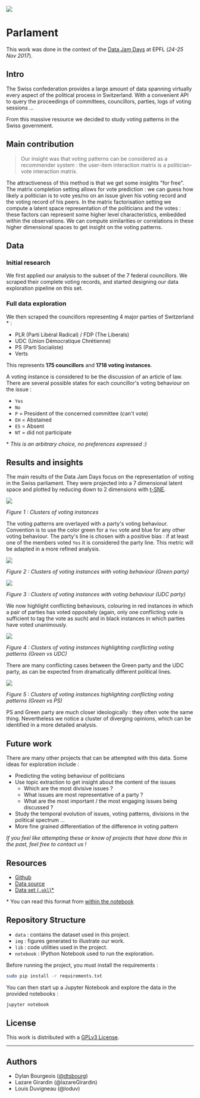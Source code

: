![](https://img.shields.io/badge/LICENSE-GPL%20v3-brightgreen.svg)

# Parlament

This work was done in the context of the [Data Jam Days](http://datajamdays.org/) at EPFL
(*24-25 Nov 2017*).

## Intro

The Swiss confederation provides a large amount of data spanning virtually
every aspect of the political process in Switzerland. With a convenient API
to query the proceedings of committees, councillors, parties, logs of voting sessions ...

From this massive resource we decided to study voting patterns in the Swiss
government.


## Main contribution

> Our insight was that voting patterns can be considered as a recommender
system : the user-item interaction matrix is a politician-vote interaction
matrix.

The attractiveness of this method is that we get some insights "for free".
The matrix completion setting allows for vote prediction : we can guess how
likely a politician is to vote yes/no on an issue given his voting record and
the voting record of his peers.
In the matrix factorisation setting we compute a latent space representation
of the politicians and the votes : these factors can represent some higher level
characteristics, embedded within the observations. We can compute similarities
or correlations in these higher dimensional spaces to get insight on the voting
patterns.

## Data
### Initial research

We first applied our analysis to the subset of the 7 federal councillors. We
scraped their complete voting records, and started designing our data exploration
pipeline on this set.

### Full data exploration

We then scraped the councillors representing 4 major parties of Switzerland * :

* PLR (Parti Libéral Radical) / FDP (The Liberals)
* UDC (Union Démocratique Chrétienne)
* PS (Parti Socialiste)
* Verts

This represents **175 councillors** and **1718 voting instances**.

A voting instance is considered to be the discussion of an article of law. There
are several possible states for each councillor's voting behaviour on the issue :

* `Yes`
* `No`
* `P`  = President of the concerned committee (can't vote)
* `EH` = Abstained
* `ES` = Absent
* `NT` = did not participate

\* *This is an arbitrary choice, no preferences expressed :)*

## Results and insights

The main results of the Data Jam Days focus on the representation of voting
in the Swiss parliament. They were projected into a 7 dimensional latent space
and plotted by reducing down to 2 dimensions with [t-SNE](https://lvdmaaten.github.io/tsne/).

![](img/Global_Vote_map.png)

*Figure 1 : Clusters of voting instances*

The voting patterns are overlayed with a party's voting behaviour. Convention
is to use the color green for a `Yes` vote and blue for any other voting behaviour.
The party's line is chosen with a positive bias : if at least one of the members
voted `Yes` it is considered the party line. This metric will be adapted in a more
refined analysis.

![](img/Verts_votes.png)

*Figure 2 : Clusters of voting instances with voting behaviour (Green party)*

![](img/UDC_votes.png)

*Figure 3 : Clusters of voting instances with voting behaviour (UDC party)*

We now highlight conflicting behaviours, colouring in red instances in which a pair of
parties has voted oppositely (again, only one conflicting vote is sufficient to
tag the vote as such) and in black instances in which parties have voted unanimously.

![](img/UDC_vs_Verts_votes.png)

*Figure 4 : Clusters of voting instances highlighting conflicting voting patterns (Green vs UDC)*

There are many conflicting cases between the Green party and the UDC party, as can be expected
from dramatically different political lines.

![](img/PS_vs_Verts_votes.png)

*Figure 5 : Clusters of voting instances highlighting conflicting voting patterns (Green vs PS)*

PS and Green party are much closer ideologically : they often vote the same thing.
Nevertheless we notice a cluster of diverging opinions, which can be identified in
a more detailed analysis.

## Future work

There are many other projects that can be attempted with this data. Some ideas
for exploration include :

* Predicting the voting behaviour of politicians
* Use topic extraction to get insight about the content of the issues
    * Which are the most divisive issues ?
    * What issues are most representative of a party ?
    * What are the most important / the most engaging issues being discussed ?
* Study the temporal evolution of issues, voting patterns, divisions in the political spectrum ...
* More fine grained differentiation of the difference in voting pattern

*If you feel like attempting these or know of projects that have done this in the
past, feel free to contact us !*

## Resources

* [Github](https://github.com/lazareGirardin/DataJamDays)
* [Data source](http://ws-old.parlament.ch/)
* [Data set (`.pkl`)\*](https://github.com/lazareGirardin/DataJamDays/blob/master/parlement_votes_5pages.pkl)

\* You can read this format from [within the notebook](https://pandas.pydata.org/pandas-docs/stable/generated/pandas.read_pickle.html)

## Repository Structure

* `data` : contains the dataset used in this project.
* `img` : figures generated to illustrate our work.
* `lib` : code utilities used in the project.
* `notebook` : IPython Notebook used to run the exploration.

Before running the project, you must install the requirements :

```bash
sudo pip install -r requirements.txt
```

You can then start up a Jupyter Notebook and explore the data in the
provided notebooks :

```bash
jupyter notebook
```

## License

This work is distributed with a [GPLv3 License](https://www.gnu.org/licenses/gpl.html).

---

## Authors
* Dylan Bourgeois ([@dtsbourg](https://twitter.com/dtsbourg))
* Lazare Girardin (@lazareGirardin)
* Louis Duvigneau (@loduv)
